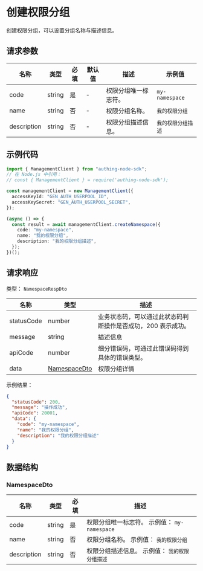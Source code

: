 # 创建权限分组

<!--
  警告⚠️：
  不要直接修改该文档，
  https://github.com/Authing/authing-docs-factory
  使用该项目进行生成
-->

<LastUpdated />

创建权限分组，可以设置分组名称与描述信息。

## 请求参数

| 名称        | 类型   | 必填 | 默认值 | 描述                 | 示例值             |
| ----------- | ------ | ---- | ------ | -------------------- | ------------------ |
| code        | string | 是   | -      | 权限分组唯一标志符。 | `my-namespace`     |
| name        | string | 否   | -      | 权限分组名称。       | `我的权限分组`     |
| description | string | 否   | -      | 权限分组描述信息。   | `我的权限分组描述` |

## 示例代码

```ts
import { ManagementClient } from "authing-node-sdk";
// 在 Node.js 中引用：
// const { ManagementClient } = require('authing-node-sdk');

const managementClient = new ManagementClient({
  accessKeyId: "GEN_AUTH_USERPOOL_ID",
  accessKeySecret: "GEN_AUTH_USERPOOL_SECRET",
});

(async () => {
  const result = await managementClient.createNamespace({
    code: "my-namespace",
    name: "我的权限分组",
    description: "我的权限分组描述",
  });
})();
```

## 请求响应

类型： `NamespaceRespDto`

| 名称       | 类型                                     | 描述                                                         |
| ---------- | ---------------------------------------- | ------------------------------------------------------------ |
| statusCode | number                                   | 业务状态码，可以通过此状态码判断操作是否成功，200 表示成功。 |
| message    | string                                   | 描述信息                                                     |
| apiCode    | number                                   | 细分错误码，可通过此错误码得到具体的错误类型。               |
| data       | <a href="#NamespaceDto">NamespaceDto</a> | 权限分组详情                                                 |

示例结果：

```json
{
  "statusCode": 200,
  "message": "操作成功",
  "apiCode": 20001,
  "data": {
    "code": "my-namespace",
    "name": "我的权限分组",
    "description": "我的权限分组描述"
  }
}
```

## 数据结构

### <a id="NamespaceDto"></a> NamespaceDto

| 名称        | 类型   | 必填 | 描述                                           |
| ----------- | ------ | ---- | ---------------------------------------------- |
| code        | string | 是   | 权限分组唯一标志符。 示例值： `my-namespace`   |
| name        | string | 否   | 权限分组名称。 示例值： `我的权限分组`         |
| description | string | 否   | 权限分组描述信息。 示例值： `我的权限分组描述` |
